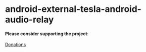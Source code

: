 # android-external-tesla-android-audio-relay

#### Please consider supporting the project: 

[Donations](https://teslaandroid.com/donations)
